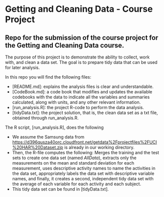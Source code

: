 # Getting and Cleaning Data - Course Project
## Repo for the submission of the course project for the Getting and Cleaning Data course.

The purpose of this project is to demonstrate the ability to collect, work with, and clean a data set. The goal is to prepare tidy data that can be used for later analysis.

In this repo you will find the following files:
 - [README.md]: explains the analysis files is clear and understandable.
 - [CodeBook.md]: a code book that modifies and updates the available codebooks with the data to indicate all the variables and summaries calculated, along with units, and any other relevant information.
 - [run_analysis.R]: the project R-code to perform the data analysis.
 - [tidyData.txt]: the project solution, that is, the clean data set as a txt file, obtained through run_analysis.R.


The R script, [run_analysis.R], does the following
 - We assume the Samsung data from
  https://d396qusza40orc.cloudfront.net/getdata%2Fprojectfiles%2FUCI%20HAR%20Dataset.zip
is already in our working directory.
 - Then, the R-file computes the following: Merges the training and the test sets to create one data set (named *AllData*), extracts only the measurements on the mean and standard deviation for each measurement, uses descriptive activity names to name the activities in the data set, appropriately labels the data set with descriptive variable names, and finally, it creates a second, independent tidy data set with the average of each variable for each activity and each subject.
 - This tidy data set can be found in [tidyData.txt].
